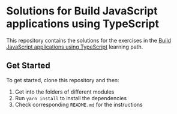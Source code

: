 # Solutions for Build JavaScript applications using TypeScript

This repository contains the solutions for the exercises in the [Build JavaScript applications using TypeScript](https://learn.microsoft.com/en-gb/training/paths/build-javascript-applications-typescript/) learning path.

## Get Started

To get started, clone this repository and then:

1. Get into the folders of different modules
1. Run `yarn install` to install the dependencies
1. Check corresponding `README.md` for the instructions
